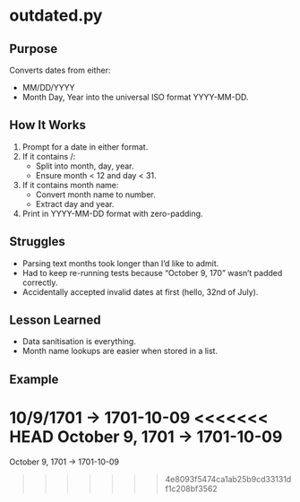 # outdated.py

## Purpose
Converts dates from either:
- MM/DD/YYYY
- Month Day, Year
into the universal ISO format YYYY-MM-DD.

##  How It Works
1. Prompt for a date in either format.
2. If it contains /:
   - Split into month, day, year.
   - Ensure month < 12 and day < 31.
3. If it contains month name:
   - Convert month name to number.
   - Extract day and year.
4. Print in YYYY-MM-DD format with zero-padding.

## Struggles
- Parsing text months took longer than I’d like to admit.
- Had to keep re-running tests because “October 9, 170” wasn’t padded correctly.
- Accidentally accepted invalid dates at first (hello, 32nd of July).

## Lesson Learned
- Data sanitisation is everything.
- Month name lookups are easier when stored in a list.

## Example
10/9/1701 -> 1701-10-09
<<<<<<< HEAD
October 9, 1701 -> 1701-10-09
=======
October 9, 1701 -> 1701-10-09
>>>>>>> 4e8093f5474ca1ab25b9cd33131df1c208bf3562
